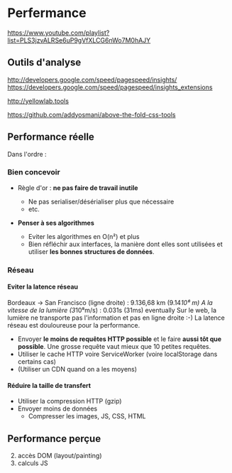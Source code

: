 # Perfermance

https://www.youtube.com/playlist?list=PLS3jzvALRSe6uP9gVfXLCG6nWo7M0hAJY

## Outils d'analyse

http://developers.google.com/speed/pagespeed/insights/
https://developers.google.com/speed/pagespeed/insights_extensions

http://yellowlab.tools

https://github.com/addyosmani/above-the-fold-css-tools

## Performance réelle

Dans l'ordre :

### Bien concevoir

* Règle d'or : **ne pas faire de travail inutile**
    * Ne pas serialiser/désérialiser plus que nécessaire
    * etc.
    
* **Penser à ses algorithmes**
    * Eviter les algorithmes en O(n²) et plus
    * Bien réfléchir aux interfaces, la manière dont elles sont utilisées et utiliser **les bonnes structures de données**.

### Réseau

#### Eviter la latence réseau

Bordeaux -> San Francisco (ligne droite) : 9.136,68 km (9.14*10⁶ m)
A la vitesse de la lumière (3*10⁸m/s) : 0.031s (31ms)
eventually
Sur le web, la lumière ne transporte pas l'information et pas en ligne droite :-)
La latence réseau est douloureuse pour la performance.

* Envoyer **le moins de requêtes HTTP possible** et le faire **aussi tôt que possible**. Une grosse requête vaut mieux que 10 petites requêtes.
* Utiliser le cache HTTP voire ServiceWorker (voire localStorage dans certains cas)
* (Utiliser un CDN quand on a les moyens)


#### Réduire la taille de transfert

* Utiliser la compression HTTP (gzip)
* Envoyer moins de données
    * Compresser les images, JS, CSS, HTML

## Performance perçue

2) accès DOM (layout/painting)
3) calculs JS


